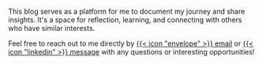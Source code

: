 This blog serves as a platform for me to document my journey and share insights. It's a space for reflection, learning, and connecting with others who have similar interests.

Feel free to reach out to me directly by [{{< icon "envelope" >}} email](mailto:alan@alanctanner.com) or [{{< icon "linkedin" >}} message](https://linkedin.com/in/alanctanner) with any questions or interesting opportunities!


